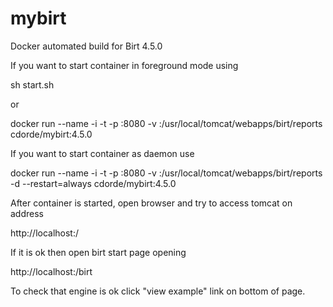 # mybirt
Docker automated build for Birt 4.5.0

If you want to start container in foreground mode using 

sh start.sh 

or

docker run --name <Your container name> -i -t 
       -p <Port whereyou want BIRT to work>:8080 
       -v <Your path to reports designer on host>:/usr/local/tomcat/webapps/birt/reports 
       cdorde/mybirt:4.5.0


If you want to start container as daemon use

docker run --name <Your container name> -i -t 
       -p <Port whereyou want BIRT to work>:8080 
       -v <Your path to reports designer on host>:/usr/local/tomcat/webapps/birt/reports 
       -d 
       --restart=always
       cdorde/mybirt:4.5.0


After container is started, open browser and try to access tomcat on address

http://localhost:<Port you use in run command>/

If it is ok then open birt start page opening

http://localhost:<Port you use in run command>/birt

To check that engine is ok click "view example" link on bottom of page.
